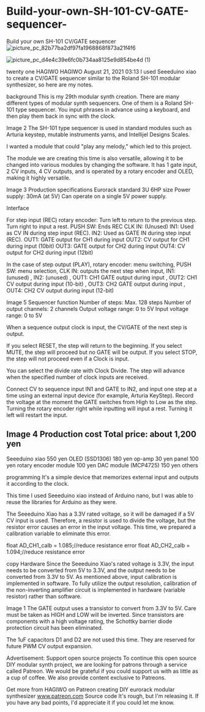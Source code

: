 # Build-your-own-SH-101-CV-GATE-sequencer-
Build your own SH-101 CV/GATE sequencer
![picture_pc_82b77ba2df97fa1968868f873a21f4f6](https://github.com/user-attachments/assets/fb023c9f-d4e4-43ac-8d8f-a563ac8a7ff1)

![picture_pc_d4e4c39e6fc0b734aa8125e9d854be4d (1)](https://github.com/user-attachments/assets/e923993f-329b-4800-b099-0e31028da608)


twenty one
HAGIWO
HAGIWO
August 21, 2021 03:13
I used Seeeduino xiao to create a CV/GATE sequencer similar to the Roland SH-101 modular synthesizer, so here are my notes.


background
This is my 29th modular synth creation.
There are many different types of modular synth sequencers. One of them is a Roland SH-101 type sequencer. You input phrases in advance using a keyboard, and then play them back in sync with the clock.

Image 2
The SH-101 type sequencer is used in standard modules such as Arturia keystep, mutable instruments yarns, and Intellijel Designs Scales.

I wanted a module that could "play any melody," which led to this project.

The module we are creating this time is also versatile, allowing it to be changed into various modules by changing the software. It has 1 gate input, 2 CV inputs, 4 CV outputs, and is operated by a rotary encoder and OLED, making it highly versatile.

Image 3
Production specifications
Eurorack standard 3U 6HP size
Power supply: 30mA (at 5V) 
Can operate on a single 5V power supply.

Interface

For step input (REC)
rotary encoder: Turn left to return to the previous step. Turn right to input a rest.
PUSH SW: Ends REC
CLK IN: (Unused)
IN1: Used as CV IN during step input (REC).
IN2: Used as GATE IN during step input (REC).
OUT1: GATE output for CH1 during input
OUT2: CV output for CH1 during input (10bit)
OUT3: GATE output for CH2 during input
OUT4: CV output for CH2 during input (12bit)

In the case of step output (PLAY),
rotary encoder: menu switching,
PUSH SW: menu selection,
CLK IN: outputs the next step when input,
IN1: (unused)
, IN2: (unused)
, OUT1: CH1 GATE output during input
, OUT2: CH1 CV output during input (10-bit)
, OUT3: CH2 GATE output during input
, OUT4: CH2 CV output during input (12-bit)

Image 5
Sequencer function
Number of steps: Max. 128 steps
Number of output channels: 2 channels
Output voltage range: 0 to 5V
Input voltage range: 0 to 5V

When a sequence output
clock is input, the CV/GATE of the next step is output.

If you select RESET, the step will return to the beginning.
If you select MUTE, the step will proceed but no GATE will be output.
If you select STOP, the step will not proceed even if a Clock is input.

You can select the divide rate with Clock Divide. The step will advance when the specified number of clock inputs are received.

Connect CV to sequence input
IN1 and GATE to IN2, and input one step at a time using an external input device (for example, Arturia KeyStep). Record the voltage at the moment the GATE switches from High to Low as the step.
Turning the rotary encoder right while inputting will input a rest. Turning it left will restart the input.

Image 4
Production cost
Total price: about 1,200 yen
------------------
Seeeduino xiao 550 yen
OLED (SSD1306) 180 yen
op-amp 30 yen
panel 100 yen
rotary encoder module 100 yen
DAC module (MCP4725) 150 yen
others

programming
It's a simple device that memorizes external input and outputs it according to the clock.

This time I used Seeeduino xiao instead of Arduino nano, but I was able to reuse the libraries for Arduino as they were.

The Seeeduino Xiao has a 3.3V rated voltage, so it will be damaged if a 5V CV input is used. Therefore, a resistor is used to divide the voltage, but the resistor error causes an error in the input voltage.
This time, we prepared a calibration variable to eliminate this error.

float AD_CH1_calb = 1.085;//reduce resistance error
float AD_CH2_calb = 1.094;//reduce resistance error

copy
Hardware
Since the Seeeduino Xiao's rated voltage is 3.3V, the input needs to be converted from 5V to 3.3V, and the output needs to be converted from 3.3V to 5V.
As mentioned above, input calibration is implemented in software.
To fully utilize the output resolution, calibration of the non-inverting amplifier circuit is implemented in hardware (variable resistor) rather than software.

Image 1
The GATE output uses a transistor to convert from 3.3V to 5V. Care must be taken as HIGH and LOW will be inverted.
Since transistors are components with a high voltage rating, the Schottky barrier diode protection circuit has been eliminated.

The 1uF capacitors D1 and D2 are not used this time. They are reserved for future PWM CV output expansion.

Advertisement: Support open source projects
To continue this open source DIY modular synth project, we are looking for patrons through a service called Patreon.
We would be grateful if you could support us with as little as a cup of coffee.
We also provide content exclusive to Patreons.

Get more from HAGIWO on Patreon
creating DIY eurorack modular synthesizer
www.patreon.com
Source code
It's rough, but I'm releasing it. If you have any bad points, I'd appreciate it if you could let me know.
